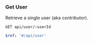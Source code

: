 ### Get User

Retrieve a single user (aka contributor).

```
GET api/user/:userId
```

```yaml
$ref: '#/api/user'
```
